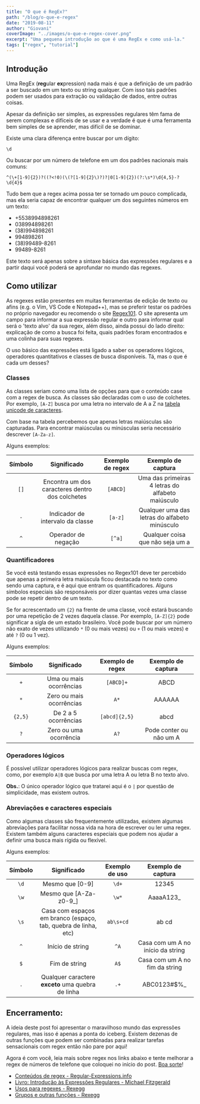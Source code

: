 ```yaml
---
title: "O que é RegEx?"
path: "/blog/o-que-e-regex"
date: "2019-08-11"
author: "Giovani"
coverImage: "../images/o-que-e-regex-cover.png"
excerpt: "Uma pequena introdução ao que é uma RegEx e como usá-la."
tags: ["regex", "tutorial"]
---
```


## Introdução

Uma RegEx (**reg**ular **ex**pression) nada mais é que a definição de um padrão a ser buscado em um texto ou string qualquer. Com isso tais padrões podem ser usados para extração ou validação de dados, entre outras coisas.

Apesar da definição ser simples, as expressões regulares têm fama de serem complexas e difíceis de se usar e a verdade é que é uma ferramenta bem simples de se aprender, mas difícil de se dominar.

Existe uma clara diferença entre buscar por um dígito:

```regex
\d
```

Ou buscar por um número de telefone em um dos padrões nacionais mais comuns:

```regex
^(\+[1-9]{2})?((?<!0)(\(?[1-9]{2}\)?)?|0[1-9]{2})(?:\s*)\d{4,5}-?\d{4}$
```

Tudo bem que a regex acima possa ter se tornado um pouco complicada, mas ela seria capaz de encontrar qualquer um dos seguintes números em um texto:

- +5538994898261
- 038994898261
- (38)994898261
- 994898261
- (38)99489-8261
- 99489-8261

Este texto será apenas sobre a sintaxe básica das expressões regulares e a partir daqui você poderá se aprofundar no mundo das regexes.

## Como utilizar

As regexes estão presentes em muitas ferramentas de edição de texto ou afins (e.g. o Vim, VS Code e Notepad++), mas se preferir testar os padrões no próprio navegador eu recomendo o site [Regex101](https://regex101.com). O site apresenta um campo para informar a sua expressão regular e outro para informar qual será o 'texto alvo' da sua regex, além disso, ainda possui do lado direito: explicação de como a busca foi feita, quais padrões foram encontrados e uma colinha para suas regexes.

O uso básico das expressões está ligado a saber os operadores lógicos, operadores quantitativos e classes de busca disponíveis. Tá, mas o que é cada um desses?

### Classes

As classes seriam como uma lista de opções para que o conteúdo case com a regex de busca. As classes são declaradas com o uso de colchetes. Por exemplo, `[A-Z]` busca por uma letra no intervalo de A a Z na [tabela unicode de caracteres](https://unicode-table.com/pt/).

Com base na tabela percebemos que apenas letras maiúsculas são capturadas. Para encontrar maiúsculas ou minúsculas seria necessário descrever `[A-Za-z]`.

Alguns exemplos:

| Símbolo |                   Significado                   | Exemplo de regex |                Exemplo de captura                |
| :-----: | :---------------------------------------------: | :--------------: | :----------------------------------------------: |
|  `[]`   | Encontra um dos caracteres dentro dos colchetes |     `[ABCD]`     | Uma das primeiras 4 letras do alfabeto maiúsculo |
|   `-`   |        Indicador de intervalo da classe         |     `[a-z]`      |  Qualquer uma das letras do alfabeto minúsculo   |
|   `^`   |               Operador de negação               |      `[^a]`      |         Qualquer coisa que não seja um a         |

### Quantificadores

Se você está testando essas expressões no Regex101 deve ter percebido que apenas a primeira letra maiúscula ficou destacada no texto como sendo uma captura, e é aqui que entram os quantificadores. Alguns símbolos especiais são responsáveis por dizer quantas vezes uma classe pode se repetir dentro de um texto.

Se for acrescentado um `{2}` na frente de uma classe, você estará buscando por uma repetição de 2 vezes daquela classe. Por exemplo, `[A-Z]{2}` pode significar a sigla de um estado brasileiro. Você pode buscar por um número não exato de vezes utilizando `*` (0 ou mais vezes) ou `+` (1 ou mais vezes) e até `?` (0 ou 1 vez).

Alguns exemplos:

| Símbolo |       Significado        | Exemplo de regex |   Exemplo de captura    |
| :-----: | :----------------------: | :--------------: | :---------------------: |
|   `+`   | Uma ou mais ocorrências  |    `[ABCD]+`     |          ABCD           |
|   `*`   | Zero ou mais ocorrências |       `A*`       |         AAAAAA          |
| `{2,5}` |   De 2 a 5 ocorrências   |  `[abcd]{2,5}`   |          abcd           |
|   `?`   |  Zero ou uma ocorrência  |       `A?`       | Pode conter ou não um A |

### Operadores lógicos

É possível utilizar operadores lógicos para realizar buscas com regex, como, por exemplo `A|B` que busca por uma letra A ou letra B no texto alvo.

**Obs.**: O único operador lógico que tratarei aqui é o `|` por questão de simplicidade, mas existem outros.

### Abreviações e caracteres especiais

Como algumas classes são frequentemente utilizadas, existem algumas abreviações para facilitar nossa vida na hora de escrever ou ler uma regex. Existem também alguns caracteres especiais que podem nos ajudar a definir uma busca mais rígida ou flexível.

Alguns exemplos:

| Símbolo |                          Significado                           | Exemplo de uso |        Exemplo de captura         |
| :-----: | :------------------------------------------------------------: | :------------: | :-------------------------------: |
|  `\d`   |                        Mesmo que [0-9]                         |     `\d+`      |               12345               |
|  `\w`   |                     Mesmo que [A-Za-z0-9_]                     |     `\w*`      |            AaaaA123\_             |
|  `\s`   | Casa com espaços em branco (espaço, tab, quebra de linha, etc) | `ab\s+cd`      |             ab   cd               |
|   `^`   |                        Início de string                        |      `^A`      | Casa com um A no início da string |
|   `$`   |                         Fim de string                          |      `A$`      |  Casa com um A no fim da string   |
|   `.`   |       Qualquer caractere **exceto** uma quebra de linha        |      `.+`      |           ABC0123#\$%\_           |

## Encerramento:

A ideia deste post foi apresentar o maravilhoso mundo das expressões regulares, mas isso é apenas a ponta do iceberg. Existem dezenas de outras funções que podem ser combinadas para realizar tarefas sensacionais com regex então não pare por aqui!

Agora é com você, leia mais sobre regex nos links abaixo e tente melhorar a regex de números de telefone que coloquei no início do post. [Boa sorte](https://i.pinimg.com/originals/79/59/c8/7959c88552251758fe3390e87b2f6bef.jpg)!

- [Conteúdos de regex - Regular-Expressions.info](https://www.regular-expressions.info/tutorialcnt.html)
- [Livro: Introdução às Expressões Regulares - Michael Fitzgerald](https://www.amazon.com.br/Introdução-Expressões-Regulares-Michael-Fitzgerald/dp/8575223305)
- [Usos para regexes - Rexegg](https://www.rexegg.com/regex-uses.html)
- [Grupos e outras funções - Rexegg](https://www.rexegg.com/regex-disambiguation.html)
